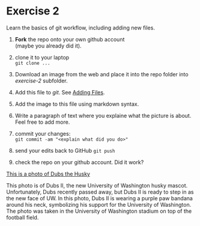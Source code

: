 # Exercise 2

Learn the basics of git workflow, including adding new files.

1. **Fork** the repo onto your own github account  
(maybe you already did it).

2. clone it to your laptop  
`git clone ...`

3. Download an image from the web and place it into the repo folder
   into _exercise-2_ subfolder.
   
4. Add this file to _git_.  See [Adding
   Files](file:///home/otoomet/tyyq/teaching/info201/book/localbook/build/git-basics.html#adding-files). 

5. Add the image to this file using markdown syntax.
   
5. Write a paragraph of text where you explaine what the picture is
   about.  Feel free to add more.

4. commit your changes:  
`git commit -am "<explain what did you do>"`

5. send your edits back to GitHub
`git push`

6. check the repo on your github account.  Did it work?

[This is a photo of Dubs the Husky](DubsPic)

This photo is of Dubs II, the new University of Washington husky mascot. Unfortunately, Dubs recently passed away, but Dubs II is ready to step in as the new face of UW. In this photo, Dubs II is wearing a purple paw bandana around his neck, symbolizing his support for the University of Washington. The photo was taken in the University of Washington stadium on top of the football field.
